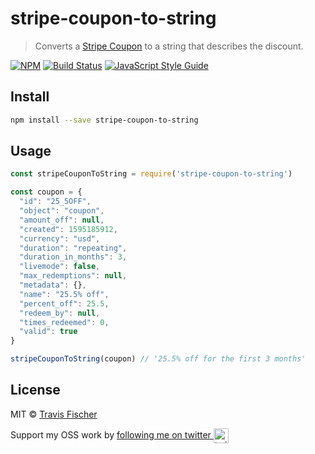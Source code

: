 # stripe-coupon-to-string

> Converts a [Stripe Coupon](https://stripe.com/docs/api/coupons/object) to a string that describes the discount.

[![NPM](https://img.shields.io/npm/v/stripe-coupon-to-string.svg)](https://www.npmjs.com/package/stripe-coupon-to-string) [![Build Status](https://travis-ci.com/transitive-bullshit/stripe-coupon-to-string.svg?branch=master)](https://travis-ci.com/transitive-bullshit/stripe-coupon-to-string) [![JavaScript Style Guide](https://img.shields.io/badge/code_style-standard-brightgreen.svg)](https://standardjs.com)

## Install

```bash
npm install --save stripe-coupon-to-string
```

## Usage

```js
const stripeCouponToString = require('stripe-coupon-to-string')

const coupon = {
  "id": "25_5OFF",
  "object": "coupon",
  "amount_off": null,
  "created": 1595185912,
  "currency": "usd",
  "duration": "repeating",
  "duration_in_months": 3,
  "livemode": false,
  "max_redemptions": null,
  "metadata": {},
  "name": "25.5% off",
  "percent_off": 25.5,
  "redeem_by": null,
  "times_redeemed": 0,
  "valid": true
}

stripeCouponToString(coupon) // '25.5% off for the first 3 months'
```

## License

MIT © [Travis Fischer](https://github.com/transitive-bullshit)

Support my OSS work by <a href="https://twitter.com/transitive_bs">following me on twitter <img src="https://storage.googleapis.com/saasify-assets/twitter-logo.svg" alt="twitter" height="24px" align="center"></a>
